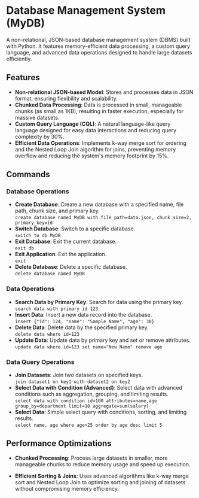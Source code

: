 # Database Management System (MyDB)

A non-relational, JSON-based database management system (DBMS) built with Python. It features memory-efficient data processing, a custom query language, and advanced data operations designed to handle large datasets efficiently.

## Features
- **Non-relational JSON-based Model**: Stores and processes data in JSON format, ensuring flexibility and scalability.
- **Chunked Data Processing**: Data is processed in small, manageable chunks (as small as 1KB), resulting in faster execution, especially for massive datasets.
- **Custom Query Language (CQL)**: A natural language-like query language designed for easy data interactions and reducing query complexity by 30%.
- **Efficient Data Operations**: Implements k-way merge sort for ordering and the Nested Loop Join algorithm for joins, preventing memory overflow and reducing the system's memory footprint by 15%.

## Commands

### Database Operations
- **Create Database**: Create a new database with a specified name, file path, chunk size, and primary key.  
  `create database named MyDB with file_path=data.json, chunk_size=2, primary_key=id`
- **Switch Database**: Switch to a specific database.  
  `switch to db MyDB`
- **Exit Database**: Exit the current database.  
  `exit db`
- **Exit Application**: Exit the application.  
  `exit`
- **Delete Database**: Delete a specific database.  
  `delete database named MyDB`

### Data Operations
- **Search Data by Primary Key**: Search for data using the primary key.  
  `search data with primary id 123`
- **Insert Data**: Insert a new data record into the database.  
  `insert {"id": 124, "name": "Sample Name", "age": 30}`
- **Delete Data**: Delete data by the specified primary key.  
  `delete data where id=123`
- **Update Data**: Update data by primary key and set or remove attributes.  
  `update data where id=123 set name="New Name" remove age`

### Data Query Operations
- **Join Datasets**: Join two datasets on specified keys.  
  `join dataset1 on key1 with dataset2 on key2`
- **Select Data with Condition (Advanced)**: Select data with advanced conditions such as aggregation, grouping, and limiting results.  
  `select data with condition id>100 attributes=name,age group_by=department limit=10 aggregate=sum(salary)`
- **Select Data**: Simple select query with conditions, sorting, and limiting results.  
  `select name, age where age>25 order by age desc limit 5`

## Performance Optimizations

- **Chunked Processing**: Process large datasets in smaller, more manageable chunks to reduce memory usage and speed up execution.

- **Efficient Sorting & Joins**: Uses advanced algorithms like k-way merge sort and Nested Loop Join to optimize sorting and joining of datasets without compromising memory efficiency.